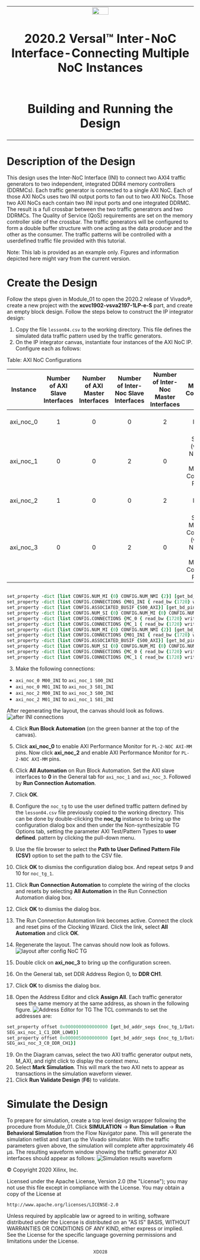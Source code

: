 ﻿<table>
 <tr>
   <td align="center"><img src="https://github.com/Xilinx/Image-Collateral/blob/main/xilinx-logo.png?raw=true" width="30%"/><h1>2020.2 Versal™ Inter-NoC Interface-Connecting Multiple NoC Instances</h1>
   </td>
 </tr>
 <tr>
 <td align="center"><h1>Building and Running the Design</h1>
 </td>
 </tr>
</table>

# Description of the Design
This design uses the Inter-NoC Interface (INI) to connect two AXI4 traffic generators to two
independent, integrated DDR4 memory controllers (DDRMCs). Each traffic generator is
connected to a single AXI NoC. Each of those AXI NoCs uses two INI output ports to fan out to
two AXI NoCs. Those two AXI NoCs each contain two INI input ports and one integrated
DDRMC. The result is a full crossbar between the two traffic generatrors and two DDRMCs. The
Quality of Service (QoS) requirements are set on the memory controller side of the crossbar.
The traffic generators will be configured to form a double buffer structure with one acting as the
data producer and the other as the consumer. The traffic patterns will be controlled with a userdefined
traffic file provided with this tutorial.

Note: This lab is provided as an example only. Figures and information depicted here might vary from the
current version.

# Create the Design
Follow the steps given in Module_01 to open the 2020.2 release of Vivado®, create a new project with
the **xcvc1902-vsva2197-1LP-e-S** part, and create an empty block design.
Follow the steps below to construct the IP integrator design:
1. Copy the file `lesson04.csv` to the working directory. This file defines the simulated data
traffic pattern used by the traffic generators.
2. On the IP integrator canvas, instantiate four instances of the AXI NoC IP. Configure each as
follows:

Table: AXI NoC Configurations

|Instance| Number of AXI Slave Interfaces| Number of AXI Master Interfaces |Number of Inter-Noc Slave Interfaces|Number of Inter-Noc Master Interfaces|Memory Controller|Connectivity |
|--------|:------------------------------:|:------------------------------:|:----------------------------------:|:-----------------------------------:|:---------------:|:-----------:|
|axi_noc_0|   1                           |   0                            | 0 | 2 | None | S00_AXI => M00_INI, M01_INI|
| axi_noc_1 | 0 | 0 | 2 | 0 | Single (with 2 Number of Memory Controller Ports) | S00_INI => MC Port 0, S01_INI => MC Port 1 |
| axi_noc_2 | 1 | 0 | 0 | 2 | None  | S00_AXI => M00_INI , M01_INI|
| axi_noc_3 | 0 | 0 | 2 | 0 | Single Memory Controller (with 2 Number of Memory Controller Ports) | S00_INI => MC Port 0, S01_INI => MC Port 1|

``` tcl

set_property -dict [list CONFIG.NUM_MI {0} CONFIG.NUM_NMI {2}] [get_bd_cells axi_noc_0]
set_property -dict [list CONFIG.CONNECTIONS {M01_INI { read_bw {1720} write_bw {1720}} M00_AXI { read_bw {1720} write_bw {1720}} M00_INI { read_bw {1720} write_bw {1720}} }] [get_bd_intf_pins /axi_noc_0/S00_AXI]
set_property -dict [list CONFIG.ASSOCIATED_BUSIF {S00_AXI}] [get_bd_pins /axi_noc_0/aclk0]
set_property -dict [list CONFIG.NUM_SI {0} CONFIG.NUM_MI {0} CONFIG.NUM_NSI {2} CONFIG.NUM_CLKS {0} CONFIG.NUM_MC {1} CONFIG.NUM_MCP {2} CONFIG.LOGO_FILE {data/noc_mc.png}] [get_bd_cells axi_noc_1]
set_property -dict [list CONFIG.CONNECTIONS {MC_0 { read_bw {1720} write_bw {1720} read_avg_burst {4} write_avg_burst {4}} }] [get_bd_intf_pins /axi_noc_1/S00_INI]
set_property -dict [list CONFIG.CONNECTIONS {MC_1 { read_bw {1720} write_bw {1720} read_avg_burst {4} write_avg_burst {4}} }] [get_bd_intf_pins /axi_noc_1/S01_INI]
set_property -dict [list CONFIG.NUM_MI {0} CONFIG.NUM_NMI {2}] [get_bd_cells axi_noc_2]
set_property -dict [list CONFIG.CONNECTIONS {M01_INI { read_bw {1720} write_bw {1720}} M00_AXI { read_bw {1720} write_bw {1720}} M00_INI { read_bw {1720} write_bw {1720}} }] [get_bd_intf_pins /axi_noc_2/S00_AXI]
set_property -dict [list CONFIG.ASSOCIATED_BUSIF {S00_AXI}] [get_bd_pins /axi_noc_2/aclk0]
set_property -dict [list CONFIG.NUM_SI {0} CONFIG.NUM_MI {0} CONFIG.NUM_NSI {2} CONFIG.NUM_CLKS {0} CONFIG.NUM_MC {1} CONFIG.NUM_MCP {2} CONFIG.LOGO_FILE {data/noc_mc.png}] [get_bd_cells axi_noc_3]
set_property -dict [list CONFIG.CONNECTIONS {MC_0 { read_bw {1720} write_bw {1720} read_avg_burst {4} write_avg_burst {4}} }] [get_bd_intf_pins /axi_noc_3/S00_INI]
set_property -dict [list CONFIG.CONNECTIONS {MC_1 { read_bw {1720} write_bw {1720} read_avg_burst {4} write_avg_burst {4}} }] [get_bd_intf_pins /axi_noc_3/S01_INI]
```
3. Make the following connections:
* `axi_noc_0 M00_INI` to `axi_noc_1 S00_INI`
* `axi_noc_0 M01_INI` to `axi_noc_3 S01_INI`
* `axi_noc_2 M00_INI` to `axi_noc_3 S00_INI`
* `axi_noc_2 M01_INI` to `axi_noc_1 S01_INI`

After regenerating the layout, the canvas should look as follows.
![after INI connections](images/layout_after_INI_connection.PNG)

4. Click **Run Block Automation** (on the green banner at the top of the canvas).
5. Click **axi_noc_0** to enable AXI Performance Monitor for `PL-2-NOC AXI-MM` pins. Now click **axi_noc_2** and enable AXI Performance Monitor for `PL-2-NOC AXI-MM` pins.
6. Click **All Automation** on Run Block Automation. Set the AXI slave interfaces to **0** in the General tab for `axi_noc_1` and `axi_noc_3`. Followed by **Run Connection Automation**.
7. Click **OK**.
8. Configure the `noc_tg` to use the user defined traffic pattern defined by the `lesson04.csv`
file previously copied to the working directory. This can be done by double-clicking the
**noc_tg** instance to bring up the configuration dialog box and then under the Non-synthesizable TG Options tab, setting the parameter AXI Test/Pattern Types to **user defined**.
pattern by clicking the pull-down menu.
9. Use the file browser to select the **Path to User Defined Pattern File (CSV)** option to set the
path to the CSV file.
10. Click **OK** to dismiss the configuration dialog box. And repeat setps 9 and 10 for `noc_tg_1`.
11. Click **Run Connection Automation** to complete the wiring of the clocks and resets by
selecting **All Automation** in the Run Connection Automation dialog box.
12. Click **OK** to dismiss the dialog box.
13. The Run Connection Automation link becomes active. Connect the clock and
reset pins of the Clocking Wizard. Click the link, select **All Automation** and click **OK**.
14. Regenerate the layout. The canvas should now look as follows.
![layout after config NoC TG](images/layout_after_noc_tg_config.PNG)

15. Double click on **axi_noc_3** to bring up the configuration screen.
16. On the General tab, set DDR Address Region 0, to **DDR CH1**.
17. Click **OK** to dismiss the dialog box.
18. Open the Address Editor and click **Assign All**. Each traffic
generator sees the same memory at the same address, as shown in the following figure.
![Address Editor for TG](images/address_editor.PNG)
The TCL commands to set the addresses are:
```  tcl
set_property offset 0x0000000000000000 [get_bd_addr_segs {noc_tg_1/Data/
SEG_axi_noc_1_C1_DDR_LOW0}]
set_property offset 0x0000050000000000 [get_bd_addr_segs {noc_tg_1/Data/
SEG_axi_noc_3_C0_DDR_CH1}]
```
19. On the Diagram canvas, select the two AXI traffic generator output nets, M_AXI, and right
click to display the context menu.
20. Select **Mark Simulation**. This will mark the two AXI nets to appear as transactions in the
simulation waveform viewer.
21. Click **Run Validate Design** (**F6**) to validate.

# Simulate the Design
To prepare for simulation, create a top level design wrapper following the procedure from Module_01.
Click **SIMULATION** → **Run Simulation** → **Run Behavioral Simulation** from the Flow Navigator
pane. This will generate the simulation netlist and start up the Vivado simulator. With the traffic
parameters given above, the simulation will complete after approximately 46 μs. The resulting
waveform window showing the traffic generator AXI interfaces should appear as follows:
![Simulation results waveform](images/sim_results.PNG)

© Copyright 2020 Xilinx, Inc.

Licensed under the Apache License, Version 2.0 (the "License");
you may not use this file except in compliance with the License.
You may obtain a copy of the License at

    http://www.apache.org/licenses/LICENSE-2.0

Unless required by applicable law or agreed to in writing, software
distributed under the License is distributed on an "AS IS" BASIS,
WITHOUT WARRANTIES OR CONDITIONS OF ANY KIND, either express or implied.
See the License for the specific language governing permissions and
limitations under the License.

<p align="center"><sup>XD028</sup></p>
